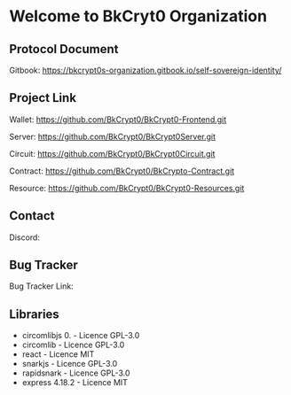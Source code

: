# Welcome to BkCryt0 Organization

## Protocol Document
Gitbook: https://bkcrypt0s-organization.gitbook.io/self-sovereign-identity/

## Project Link

Wallet: https://github.com/BkCrypt0/BkCrypt0-Frontend.git 

Server: https://github.com/BkCrypt0/BkCrypt0Server.git

Circuit: https://github.com/BkCrypt0/BkCrypt0Circuit.git

Contract: https://github.com/BkCrypt0/BkCrypto-Contract.git

Resource: https://github.com/BkCrypt0/BkCrypt0-Resources.git

## Contact
Discord: 

## Bug Tracker

Bug Tracker Link: 

## Libraries
- circomlibjs 0. - Licence GPL-3.0
- circomlib - Licence GPL-3.0
- react - Licence MIT
- snarkjs - Licence GPL-3.0
- rapidsnark - Licence GPL-3.0
- express 4.18.2 - Licence MIT
